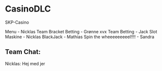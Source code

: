 # CasinoDLC
SKP-Casino

Menu - Nicklas
Team Bracket Betting - Grønne
xvx Team Betting - Jack
Slot Maskine - Nicklas 
BlackJack - Mathias
Spin the wheeeeeeeeel!!!! - Sandra

Team Chat: 
-----------------------------------------------------------------------------------
Nicklas: Hej med jer
